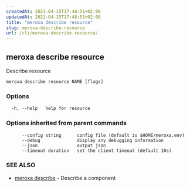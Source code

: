 ```yaml
---
createdAt: 2021-04-15T17:48:51+02:00
updatedAt: 2021-04-15T17:48:51+02:00
title: "meroxa describe resource"
slug: meroxa-describe-resource
url: /cli/meroxa-describe-resource/
---
```

## meroxa describe resource

Describe resource

```
meroxa describe resource NAME [flags]
```

### Options

```
  -h, --help   help for resource
```

### Options inherited from parent commands

```
      --config string      config file (default is $HOME/meroxa.env)
      --debug              display any debugging information
      --json               output json
      --timeout duration   set the client timeout (default 10s)
```

### SEE ALSO

* [meroxa describe](/cli/meroxa-describe/)	 - Describe a component

